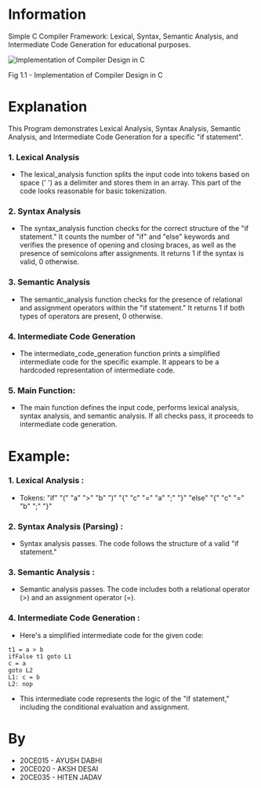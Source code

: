 # Information
Simple C Compiler Framework: Lexical, Syntax, Semantic Analysis, and Intermediate Code Generation for educational purposes.

![Implementation of Compiler Design in C](https://t4tutorials.com/wp-content/uploads/Phases-of-Compiler.webp)

Fig 1.1 - Implementation of Compiler Design in C

# Explanation
This Program demonstrates Lexical Analysis, Syntax Analysis, Semantic Analysis, and Intermediate Code Generation for a specific "if statement". 

### 1. Lexical Analysis
- The lexical_analysis function splits the input code into tokens based on space (' ') as a delimiter and stores them in an array. This part of the code looks reasonable for basic tokenization.


### 2. Syntax Analysis
- The syntax_analysis function checks for the correct structure of the "if statement." It counts the number of "if" and "else" keywords and verifies the presence of opening and closing braces, as well as the presence of semicolons after assignments. It returns 1 if the syntax is valid, 0 otherwise.

### 3. Semantic Analysis
- The semantic_analysis function checks for the presence of relational and assignment operators within the "if statement." It returns 1 if both types of operators are present, 0 otherwise.


### 4. Intermediate Code Generation
- The intermediate_code_generation function prints a simplified intermediate code for the specific example. It appears to be a hardcoded representation of intermediate code.


### 5. Main Function: 
- The main function defines the input code, performs lexical analysis, syntax analysis, and semantic analysis. If all checks pass, it proceeds to intermediate code generation.


# Example: 
### 1. Lexical Analysis :
- Tokens:
"if"
"("
"a"
">"
"b"
")"
"{"
"c"
"="
"a"
";"
"}"
"else"
"{"
"c"
"="
"b"
";"
"}"

### 2. Syntax Analysis (Parsing) :
- Syntax analysis passes. The code follows the structure of a valid "if statement."

### 3. Semantic Analysis :
- Semantic analysis passes. The code includes both a relational operator (>) and an assignment operator (=).

### 4. Intermediate Code Generation :
- Here's a simplified intermediate code for the given code:

```
t1 = a > b
ifFalse t1 goto L1
c = a
goto L2
L1: c = b
L2: nop
```

- This intermediate code represents the logic of the "if statement," including the conditional evaluation and assignment.

# By
- 20CE015 - AYUSH DABHI
- 20CE020 - AKSH DESAI
- 20CE035 - HITEN JADAV
